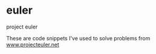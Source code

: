 euler
=====

project euler

These are code snippets I've used to solve problems from www.projecteuler.net
